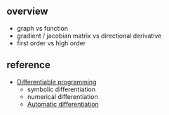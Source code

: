 ## overview

- graph vs function
- gradient / jacobian matrix vs directional derivative
- first order vs high order

## reference

- [Differentiable programming](https://en.wikipedia.org/wiki/Differentiable_programming)
  - symbolic differentiation
  - numerical differentiation
  - [Automatic differentiation](https://en.wikipedia.org/wiki/Automatic_differentiation)
